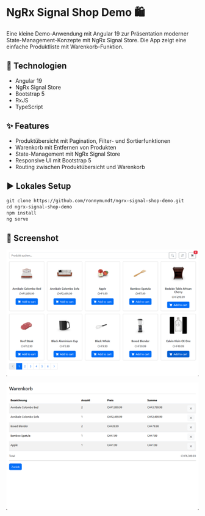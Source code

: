 # NgRx Signal Shop Demo 🛍️

Eine kleine Demo-Anwendung mit Angular 19 zur Präsentation moderner State-Management-Konzepte mit NgRx Signal Store. 
Die App zeigt eine einfache Produktliste mit Warenkorb-Funktion.

## 🔧 Technologien

- Angular 19
- NgRx Signal Store
- Bootstrap 5
- RxJS
- TypeScript

## ✨ Features

- Produktübersicht mit Pagination, Filter- und Sortierfunktionen
- Warenkorb mit Entfernen von Produkten
- State-Management mit NgRx Signal Store
- Responsive UI mit Bootstrap 5
- Routing zwischen Produktübersicht und Warenkorb

## ▶️ Lokales Setup

```
git clone https://github.com/ronnymundt/ngrx-signal-shop-demo.git
cd ngrx-signal-shop-demo
npm install
ng serve
```

## 📸 Screenshot

![Screenshot](./public/screenshot_1.png)

![Screenshot](./public/screenshot_2.png)
